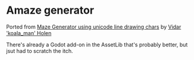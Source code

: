# Amaze generator 

Ported from 
[Maze Generator using unicode line drawing chars](http://www.vidarholen.net/~vidar/generatemaze.py) by 
[Vidar 'koala_man' Holen](http://www.vidarholen.net)

There's already a Godot add-on in the AssetLib that's probably better, but jsut had to scratch the itch.
